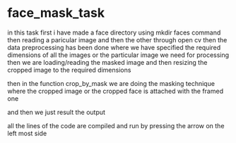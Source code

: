 # face_mask_task
in this task first i have made a face directory using mkdir faces command
then reading a paricular image and then the other through open cv
then the data preprocessing has been done where we have specified the required dimensions of all the images or the particular image we need for processing
then we are loading/reading the masked image and then resizing the cropped image to the required dimensions


then in the function crop_by_mask we are doing the masking technique where the cropped image or the cropped face is attached with the framed one


and then we just result the output 


all the lines of the code are compiled and run by pressing the arrow on the left most side
